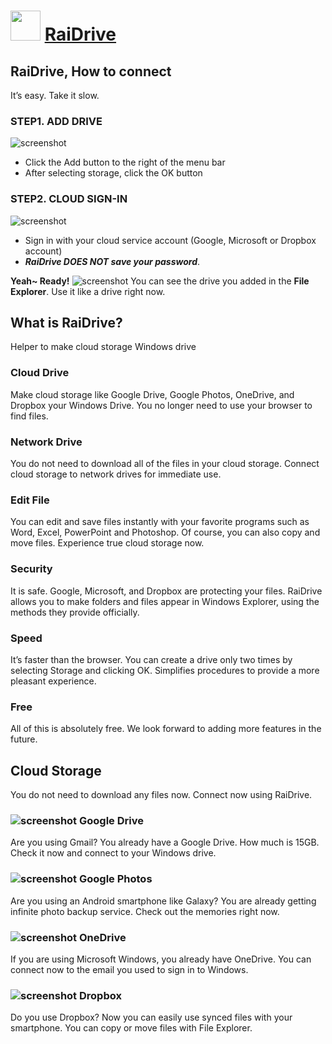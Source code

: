 ﻿# <img src="https://cdn.jsdelivr.net/gh/chtof/chocolatey-packages/automatic/raidrive/raidrive.png" width="48" height="48"/> [RaiDrive](https://chocolatey.org/packages/raidrive)

## RaiDrive, How to connect
It’s easy. Take it slow.

### STEP1. ADD DRIVE
![screenshot](https://cdn.jsdelivr.net/gh/chtof/chocolatey-packages/automatic/raidrive/screenshot1.png)
- Click the Add button to the right of the menu bar
- After selecting storage, click the OK button
### STEP2. CLOUD SIGN-IN
![screenshot](https://cdn.jsdelivr.net/gh/chtof/chocolatey-packages/automatic/raidrive/screenshot2.png)
- Sign in with your cloud service account (Google, Microsoft or Dropbox account)
- ***RaiDrive DOES NOT save your password***.

**Yeah~ Ready!**
![screenshot](https://cdn.jsdelivr.net/gh/chtof/chocolatey-packages/automatic/raidrive/screenshot3.png)
You can see the drive you added in the **File Explorer**.
Use it like a drive right now.

## What is RaiDrive?
Helper to make cloud storage Windows drive

### Cloud Drive
Make cloud storage like Google Drive, Google Photos, OneDrive, and Dropbox your Windows Drive. You no longer need to use your browser to find files.
### Network Drive
You do not need to download all of the files in your cloud storage. Connect cloud storage to network drives for immediate use.
### Edit File
You can edit and save files instantly with your favorite programs such as Word, Excel, PowerPoint and Photoshop. Of course, you can also copy and move files. Experience true cloud storage now.
### Security
It is safe. Google, Microsoft, and Dropbox are protecting your files. RaiDrive allows you to make folders and files appear in Windows Explorer, using the methods they provide officially.
### Speed
It’s faster than the browser. You can create a drive only two times by selecting Storage and clicking OK. Simplifies procedures to provide a more pleasant experience.
### Free
All of this is absolutely free.
We look forward to adding more features in the future.

## Cloud Storage
You do not need to download any files now. Connect now using RaiDrive.

### ![screenshot](https://cdn.jsdelivr.net/gh/chtof/chocolatey-packages/automatic/raidrive/googledrive.png) Google Drive
Are you using Gmail? You already have a Google Drive. How much is 15GB. Check it now and connect to your Windows drive.

### ![screenshot](https://cdn.jsdelivr.net/gh/chtof/chocolatey-packages/automatic/raidrive/googlephotos.png) Google Photos
Are you using an Android smartphone like Galaxy? You are already getting infinite photo backup service. Check out the memories right now.

### ![screenshot](https://cdn.jsdelivr.net/gh/chtof/chocolatey-packages/automatic/raidrive/onedrive.png) OneDrive
If you are using Microsoft Windows, you already have OneDrive. You can connect now to the email you used to sign in to Windows.

### ![screenshot](https://cdn.jsdelivr.net/gh/chtof/chocolatey-packages/automatic/raidrive/dropbox.png) Dropbox
Do you use Dropbox? Now you can easily use synced files with your smartphone. You can copy or move files with File Explorer.